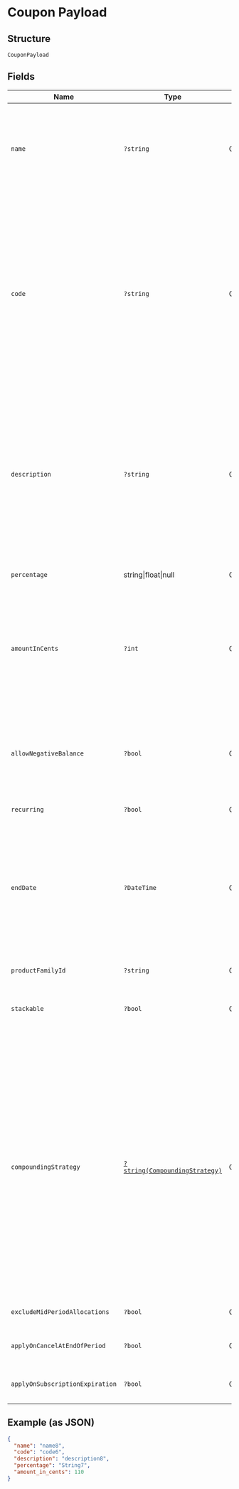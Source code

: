 
# Coupon Payload

## Structure

`CouponPayload`

## Fields

| Name | Type | Tags | Description | Getter | Setter |
|  --- | --- | --- | --- | --- | --- |
| `name` | `?string` | Optional | Required when creating a new coupon. This name is not displayed to customers and is limited to 255 characters. | getName(): ?string | setName(?string name): void |
| `code` | `?string` | Optional | Required when creating a new coupon. The code is limited to 255 characters. May contain uppercase alphanumeric characters and these special characters (which allow for email addresses to be used): “%”, “@”, “+”, “-”, “_”, and “.” | getCode(): ?string | setCode(?string code): void |
| `description` | `?string` | Optional | Required when creating a new coupon. A description of the coupon that can be displayed to customers in transactions and on statements. The description is limited to 255 characters. | getDescription(): ?string | setDescription(?string description): void |
| `percentage` | string\|float\|null | Optional | This is a container for one-of cases. | getPercentage(): | setPercentage( percentage): void |
| `amountInCents` | `?int` | Optional | Required when creating a new flat amount coupon. Can't be used together with percentage. Flat USD discount | getAmountInCents(): ?int | setAmountInCents(?int amountInCents): void |
| `allowNegativeBalance` | `?bool` | Optional | If set to true, discount is not limited (credits will carry forward to next billing). Can't be used together with restrictions. | getAllowNegativeBalance(): ?bool | setAllowNegativeBalance(?bool allowNegativeBalance): void |
| `recurring` | `?bool` | Optional | - | getRecurring(): ?bool | setRecurring(?bool recurring): void |
| `endDate` | `?DateTime` | Optional | After the end of the given day, this coupon code will be invalid for new signups. Recurring discounts started before this date will continue to recur even after this date. | getEndDate(): ?\DateTime | setEndDate(?\DateTime endDate): void |
| `productFamilyId` | `?string` | Optional | - | getProductFamilyId(): ?string | setProductFamilyId(?string productFamilyId): void |
| `stackable` | `?bool` | Optional | A stackable coupon can be combined with other coupons on a Subscription. | getStackable(): ?bool | setStackable(?bool stackable): void |
| `compoundingStrategy` | [`?string(CompoundingStrategy)`](../../doc/models/compounding-strategy.md) | Optional | Applicable only to stackable coupons. For `compound`, Percentage-based discounts will be calculated against the remaining price, after prior discounts have been calculated. For `full-price`, Percentage-based discounts will always be calculated against the original item price, before other discounts are applied. | getCompoundingStrategy(): ?string | setCompoundingStrategy(?string compoundingStrategy): void |
| `excludeMidPeriodAllocations` | `?bool` | Optional | - | getExcludeMidPeriodAllocations(): ?bool | setExcludeMidPeriodAllocations(?bool excludeMidPeriodAllocations): void |
| `applyOnCancelAtEndOfPeriod` | `?bool` | Optional | - | getApplyOnCancelAtEndOfPeriod(): ?bool | setApplyOnCancelAtEndOfPeriod(?bool applyOnCancelAtEndOfPeriod): void |
| `applyOnSubscriptionExpiration` | `?bool` | Optional | - | getApplyOnSubscriptionExpiration(): ?bool | setApplyOnSubscriptionExpiration(?bool applyOnSubscriptionExpiration): void |

## Example (as JSON)

```json
{
  "name": "name8",
  "code": "code6",
  "description": "description8",
  "percentage": "String7",
  "amount_in_cents": 110
}
```


